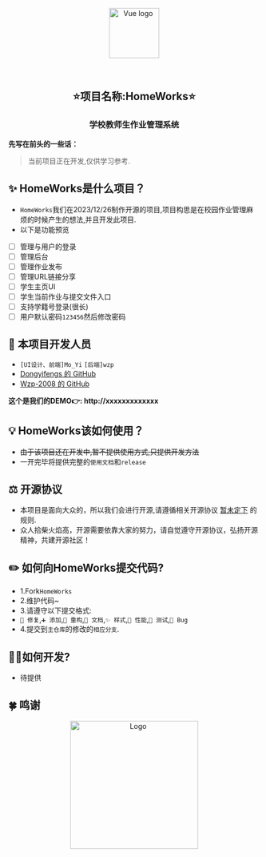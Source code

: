<p style="text-align: center">
  <a href="https://vuejs.org" target="_blank" rel="noopener noreferrer"><img width="100" src="https://vuejs.org/images/logo.png" alt="Vue logo" /></a>
</p>

<p style="text-align: center">
  <img src="https://img.shields.io/badge/Node-%3E%3Dv14.18.1-green" alt="" />
  <img src="https://img.shields.io/badge/Vue-v3.0-blue" alt="" />
  <img src="https://img.shields.io/badge/Java-%3E%3Dv17-orange" alt="" />
  <img src="https://img.shields.io/badge/SPRING%20BOOT-v2.7-green" alt="" />
</p>
<h2 style="text-align: center">⭐项目名称:HomeWorks⭐</h2>
<h3 style="text-align: center">学校教师生作业管理系统</h3>


**先写在前头的一些话：**

> 当前项目正在开发,仅供学习参考.

## ✨ HomeWorks是什么项目？

- `HomeWorks`我们在2023/12/26制作开源的项目,项目构思是在校园作业管理麻烦的时候产生的想法,并且开发此项目.
- 以下是功能预览
- [ ] 管理与用户的登录
- [ ] 管理后台
- [ ] 管理作业发布
- [ ] 管理URL链接分享
- [ ] 学生主页UI
- [ ] 学生当前作业与提交文件入口
- [ ] 支持学籍号登录(很长)
- [ ] 用户默认密码`123456`然后修改密码

## 👥 本项目开发人员

- `[UI设计、前端]Mo_Yi` `[后端]wzp`
- [Dongyifengs 的 GitHub](https://github.com/Dongyifengs)
- [Wzp-2008 的 GitHub](https://github.com/Wzp-2008)

**这个是我们的DEMO👉:  http://xxxxxxxxxxxxx**

## 💡️ HomeWorks该如何使用？

- ~~由于该项目还在开发中,暂不提供使用方式,只提供开发方法~~
- 一开完毕将提供完整的`使用文档`和`release`

## ⚖️ 开源协议

- 本项目是面向大众的，所以我们会进行开源,请遵循相关开源协议 [暂未定下](https://github.com/wzp-2008/blob/main/LICENSE)
  的规则.
- 众人拾柴火焰高，开源需要依靠大家的努力，请自觉遵守开源协议，弘扬开源精神，共建开源社区！

## ✏️ 如何向HomeWorks提交代码?

- 1.Fork`HomeWorks`
- 2.维护代码~
- 3.请遵守以下提交格式:
- `🚧 修复`,`➕ 添加`,`🔨 重构`,`📝 文档`,`✨ 样式`,`🍱 性能`,`🔧 测试`,`🐛 Bug`
- 4.提交到`主仓库`的修改的`相应分支`.

## 🧑‍💻如何开发?

- 待提供

## 🍀 鸣谢

<div style="text-align: center">
  <img alt="Logo" height="256" src="https://resources.jetbrains.com/storage/products/company/brand/logos/jb_beam.png?_gl=1*avq98w*_ga*NjQ5OTM0MzUxLjE2NDY1NTIyMzQ.*_ga_V0XZL7QHEB*MTY0Njk2NjY2Mi4zLjAuMTY0Njk2NjY2Mi4w" width="256"/>
</div>